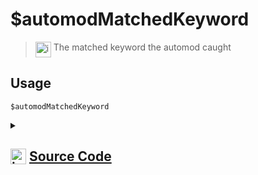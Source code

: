 # $automodMatchedKeyword
> <img align="top" src="https://upload.wikimedia.org/wikipedia/commons/thumb/e/e4/Infobox_info_icon.svg/160px-Infobox_info_icon.svg.png?20150409153300" alt="image" width="25" height="auto"> The matched keyword the automod caught
## Usage
```
$automodMatchedKeyword
```
<details>
<summary>
    
## <img align="top" src="https://cdn4.iconfinder.com/data/icons/iconsimple-logotypes/512/github-512.png" alt="image" width="25" height="auto">  [Source Code](https://github.com/tryforge/ForgeScript-V2/blob/main/src/native/automodMatchedKeyword.ts)
    
</summary>
    
```ts
import { NativeFunction, Return } from "../structures"

export default new NativeFunction({
    name: "$automodMatchedKeyword",
    version: "1.2.0",
    description: "The matched keyword the automod caught",
    unwrap: false,
    execute(ctx) {
        return this.success(ctx.automod?.matchedKeyword)
    },
})
```
    
</details>